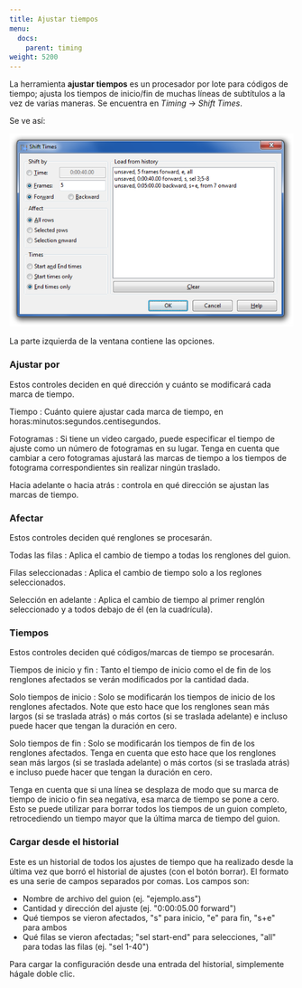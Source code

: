 ```yaml
---
title: Ajustar tiempos
menu:
  docs:
    parent: timing
weight: 5200
---
```


La herramienta **ajustar tiempos** es un procesador por lote para códigos de tiempo; ajusta los tiempos de inicio/fin de muchas líneas de subtítulos a la vez de varias maneras. Se encuentra en _Timing_ -> _Shift Times_.

Se ve así:

![shift_times](/img/3.2/shift_times.png#center)

La parte izquierda de la ventana contiene las opciones.

### Ajustar por

Estos controles deciden en qué dirección y cuánto se modificará cada marca de tiempo.

Tiempo
: Cuánto quiere ajustar cada marca de tiempo, en horas:minutos:segundos.centisegundos.

Fotogramas
: Si tiene un video cargado, puede especificar el tiempo de ajuste como un número de fotogramas en su lugar. Tenga en cuenta que cambiar a cero fotogramas ajustará las marcas de tiempo a los tiempos de fotograma correspondientes sin realizar ningún traslado.

Hacia adelante o hacia atrás
: controla en qué dirección se ajustan las marcas de tiempo.

### Afectar

Estos controles deciden qué renglones se procesarán.

Todas las filas
: Aplica el cambio de tiempo a todas los renglones del guion.

Filas seleccionadas
: Aplica el cambio de tiempo solo a los reglones seleccionados.

Selección en adelante
: Aplica el cambio de tiempo al primer renglón seleccionado y a todos debajo de él (en la cuadrícula).

### Tiempos

Estos controles deciden qué códigos/marcas de tiempo se procesarán.

Tiempos de inicio y fin
: Tanto el tiempo de inicio como el de fin de los renglones afectados se verán modificados por la cantidad dada.

Solo tiempos de inicio
: Solo se modificarán los tiempos de inicio de los renglones afectados. Note que esto hace que los renglones sean más largos (si se traslada atrás) o más cortos (si se traslada adelante) e incluso puede hacer que tengan la duración en cero.

Solo tiempos de fin
: Solo se modificarán los tiempos de fin de los renglones afectados. Tenga en cuenta que esto hace que los renglones sean más largos (si se traslada adelante) o más cortos (si se traslada atrás) e incluso puede hacer que tengan la duración en cero.

Tenga en cuenta que si una línea se desplaza de modo que su marca de tiempo de inicio o fin sea negativa, esa marca de tiempo se pone a cero. Esto se puede utilizar para borrar todos los tiempos de un guion completo, retrocediendo un tiempo mayor que la última marca de tiempo del guion.

### Cargar desde el historial

Este es un historial de todos los ajustes de tiempo que ha realizado desde la última vez que borró el historial de ajustes (con el botón borrar). El formato es una serie de campos separados por comas. Los campos son:

- Nombre de archivo del guion (ej. "ejemplo.ass")
- Cantidad y dirección del ajuste (ej. "0:00:05.00 forward")
- Qué tiempos se vieron afectados, "s" para inicio, "e" para fin, "s+e" para ambos
- Qué filas se vieron afectadas; "sel start-end" para selecciones, "all" para todas las filas (ej. "sel 1-40")

Para cargar la configuración desde una entrada del historial, simplemente hágale doble clic.
